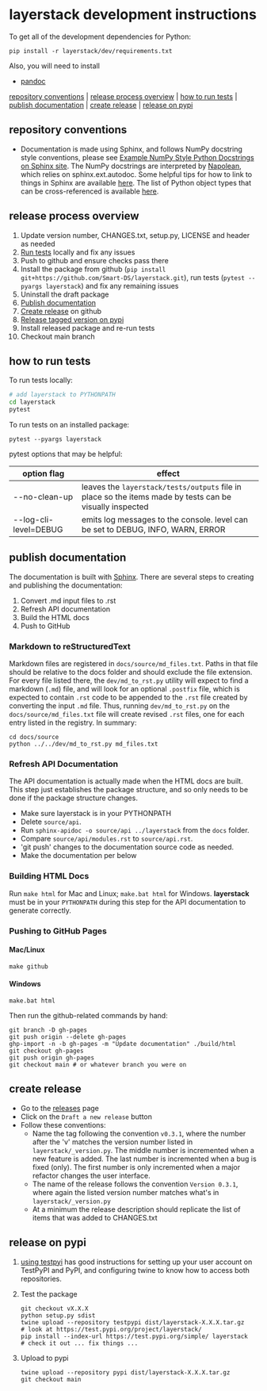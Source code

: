 # layerstack development instructions

To get all of the development dependencies for Python:

```
pip install -r layerstack/dev/requirements.txt
```

Also, you will need to install

- [pandoc](https://pandoc.org/installing.html)

[repository conventions](#repository-conventions) | [release process overview](#release-process-overview) | [how to run tests](#how-to-run-tests) | [publish documentation](#publish-documentation) | [create release](#create-release) | [release on pypi](#release-on-pypi)

## repository conventions

- Documentation is made using Sphinx, and follows NumPy docstring style conventions, please see [Example NumPy Style Python Docstrings on Sphinx site](https://www.sphinx-doc.org/en/master/usage/extensions/example_numpy.html). The NumPy docstrings are interpreted by [Napolean](https://sphinxcontrib-napoleon.readthedocs.io/en/latest/), which relies on sphinx.ext.autodoc. Some helpful tips for how to link to things in Sphinx are available [here](https://kevin.burke.dev/kevin/sphinx-interlinks/). The list of Python object types that can be cross-referenced is available [here](https://www.sphinx-doc.org/en/master/usage/restructuredtext/domains.html?highlight=info%20field%20lists#info-field-lists).

## release process overview

1. Update version number, CHANGES.txt, setup.py, LICENSE and header as needed
2. [Run tests](#how-to-run-tests) locally and fix any issues
3. Push to github and ensure checks pass there
4. Install the package from github (`pip install git+https://github.com/Smart-DS/layerstack.git`), run tests (`pytest --pyargs layerstack`) and fix any remaining issues
5. Uninstall the draft package
6. [Publish documentation](#publish-documentation)
7. [Create release](#create-release) on github
8. [Release tagged version on pypi](#release-on-pypi)
9. Install released package and re-run tests
10. Checkout main branch

## how to run tests

To run tests locally:

```bash
# add layerstack to PYTHONPATH
cd layerstack
pytest
```

To run tests on an installed package:

```
pytest --pyargs layerstack
```

pytest options that may be helpful:

option flag | effect
----------- | ------
--no-clean-up | leaves the `layerstack/tests/outputs` file in place so the items made by tests can be visually inspected
--log-cli-level=DEBUG | emits log messages to the console. level can be set to DEBUG, INFO, WARN, ERROR

## publish documentation

The documentation is built with [Sphinx](http://sphinx-doc.org/index.html). There are several steps to creating and publishing the documentation:

1. Convert .md input files to .rst
2. Refresh API documentation
3. Build the HTML docs
4. Push to GitHub

### Markdown to reStructuredText

Markdown files are registered in `docs/source/md_files.txt`. Paths in that file should be relative to the docs folder and should exclude the file extension. For every file listed there, the `dev/md_to_rst.py` utility will expect to find a markdown (`.md`) file, and will look for an optional `.postfix` file, which is expected to contain `.rst` code to be appended to the `.rst` file created by converting the input `.md` file. Thus, running `dev/md_to_rst.py` on the `docs/source/md_files.txt` file will create revised `.rst` files, one for each entry listed in the registry. In summary:

```
cd docs/source
python ../../dev/md_to_rst.py md_files.txt
```

### Refresh API Documentation

The API documentation is actually made when the HTML docs are built. This step just establishes the package structure, and so only needs to be done if the package structure changes.

- Make sure layerstack is in your PYTHONPATH
- Delete `source/api`.
- Run `sphinx-apidoc -o source/api ../layerstack` from the `docs` folder.
- Compare `source/api/modules.rst` to `source/api.rst`.
- 'git push' changes to the documentation source code as needed.
- Make the documentation per below

### Building HTML Docs

Run `make html` for Mac and Linux; `make.bat html` for Windows. **layerstack** must be in your `PYTHONPATH` during this step for the API documentation to generate correctly.

### Pushing to GitHub Pages

#### Mac/Linux

```
make github
```

#### Windows

```
make.bat html
```

Then run the github-related commands by hand:

```
git branch -D gh-pages
git push origin --delete gh-pages
ghp-import -n -b gh-pages -m "Update documentation" ./build/html
git checkout gh-pages
git push origin gh-pages
git checkout main # or whatever branch you were on
```

## create release

- Go to the [releases](https://github.com/Smart-DS/layerstack/releases) page
- Click on the `Draft a new release` button
- Follow these conventions:
  - Name the tag following the convention `v0.3.1`, where the number after the 'v' matches the version number listed in `layerstack/_version.py`. The middle number is incremented when a new feature is added. The last number is incremented when a bug is fixed (only). The first number is only incremented when a major refactor changes the user interface.
  - The name of the release follows the convention `Version 0.3.1`, where again the listed version number matches what's in `layerstack/_version.py`
  - At a minimum the release description should replicate the list of items that was added to CHANGES.txt

## release on pypi

1. [using testpyi](https://packaging.python.org/guides/using-testpypi/) has good instructions for setting up your user account on TestPyPI and PyPI, and configuring twine to know how to access both repositories.
   
2. Test the package

    ```
    git checkout vX.X.X
    python setup.py sdist
    twine upload --repository testpypi dist/layerstack-X.X.X.tar.gz
    # look at https://test.pypi.org/project/layerstack/
    pip install --index-url https://test.pypi.org/simple/ layerstack
    # check it out ... fix things ...
    ```

3. Upload to pypi

    ```
    twine upload --repository pypi dist/layerstack-X.X.X.tar.gz
    git checkout main
    ```
